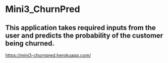 # Mini3_ChurnPred
## This application takes required inputs from the user and predicts the probability of the customer being churned.
https://mini3-churnpred.herokuapp.com/ 
